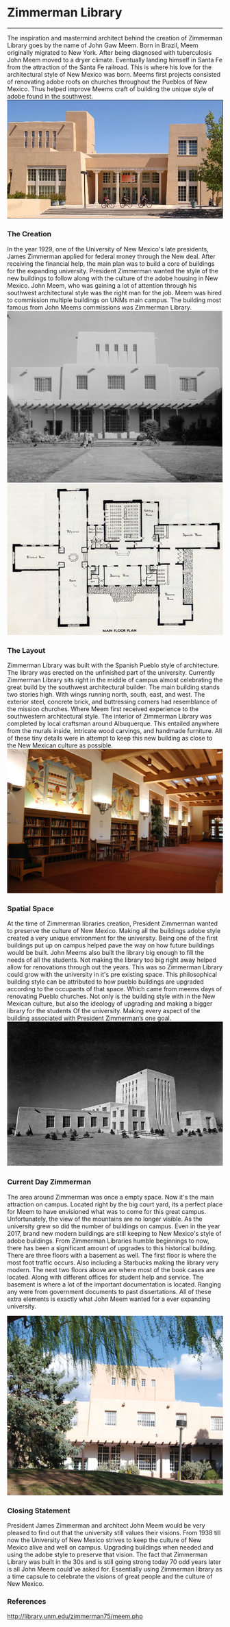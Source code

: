 # Zimmerman Library

***

The inspiration and mastermind architect behind the creation of Zimmerman Library goes by the name of John Gaw Meem. Born in Brazil, Meem originally migrated to New York. After being diagnosed with tuberculosis John Meem moved to a dryer climate. Eventually landing himself in Santa Fe from the attraction of the Santa Fe railroad. This is where his love for the architectural style of New Mexico was born. Meems first projects consisted of renovating adobe roofs on churches throughout the Pueblos of New Mexico. Thus helped improve Meems craft of building the unique style of adobe found in the southwest.
![Zimmerman](images/Zimm1.PNG "Zimmerman Library")

### The Creation

In the year 1929, one of the University of New Mexico's late presidents, James Zimmerman applied for federal money through the New deal. After receiving the financial help, the main plan was to build a core of buildings for the expanding university. President Zimmerman wanted the style of the new buildings to follow along with the culture of the adobe housing in New Mexico. John Meem, who was gaining a lot of attention through his southwest architectural style was the right man for the job. Meem was hired to commission multiple buildings on UNMs main campus. The building most famous from John Meems commissions was Zimmerman Library.
![Zimmerman](images/Zimm2.PNG "1930 Zimmerman")
![Zimmerman](images/Zimm3.PNG "Blueprints")

### The Layout

Zimmerman Library was built with the Spanish Pueblo style of architecture. The library was erected on the unfinished part of the university. Currently Zimmerman Library sits right in the middle of campus almost celebrating the great build by the southwest architectural builder. The main building stands two stories high. With wings running north, south, east, and west. The exterior steel, concrete brick, and buttressing corners had resemblance of the mission churches. Where Meem first received experience to the southwestern architectural style. The interior of Zimmerman Library was completed by local craftsman around Albuquerque. This entailed anywhere from the murals inside, intricate wood carvings, and handmade furniture. All of these tiny details were in attempt to keep this new building as close to the New Mexican culture as possible.
![Zimmerman](images/Zimm5.PNG "Interior")

### Spatial Space

At the time of Zimmerman libraries creation, President Zimmerman wanted to preserve the culture of New Mexico. Making all the buildings adobe style created a very unique environment for the university. Being one of the first buildings put up on campus helped pave the way on how future buildings would be built. John Meems also built the library big enough to fill the needs of all the students. Not making the library too big right away helped allow for renovations through out the years. This was so Zimmerman Library could grow with the university in it's pre existing space. This philosophical building style can be attributed to how pueblo buildings are upgraded according to the occupants of that space. Which came from meems days of renovating Pueblo churches. Not only is the building style with in the New Mexican culture, but also the ideology of upgrading and making a bigger library for the students Of the university. Making every aspect of the building associated with President Zimmerman’s one goal.
![Zimmerman](images/Zimm4.PNG "Zimmerman Library")

### Current Day Zimmerman

The area around Zimmerman was once a empty space. Now it's the main attraction on campus. Located right by the big court yard, its a perfect place for Meem to have envisioned what was to come for this great campus. Unfortunately, the view of the mountains are no longer visible. As the university grew so did the number of buildings on campus. Even in the year 2017, brand new modern buildings are still keeping to New Mexico's style of adobe buildings. From Zimmerman Libraries humble beginnings to now, there has been a significant amount of upgrades to this historical building. There are three floors with a basement as well. The first floor is where the most foot traffic occurs. Also including a Starbucks making the library very modern. The next two floors above are where most of the book cases are located. Along with different offices for student help and service. The basement is where a lot of the important documentation is located. Ranging any were from government documents to past dissertations. All of these extra elements is exactly what John Meem wanted for a ever expanding university.

![Zimmerman](images/Zimm6.PNG "West Wing")

### Closing Statement

President James Zimmerman and architect John Meem would be very pleased to find out that the university still values their visions. From 1938 till now the University of New Mexico strives to keep the culture of New Mexico alive and well on campus. Upgrading buildings when needed and using the adobe style to preserve that vision. The fact that Zimmerman Library was built in the 30s and is still going strong today 70 odd years later is all John Meem could've asked for. Essentially using Zimmerman library as a time capsule to celebrate the visions of great people and the culture of New Mexico.

### References
http://library.unm.edu/zimmerman75/meem.php

